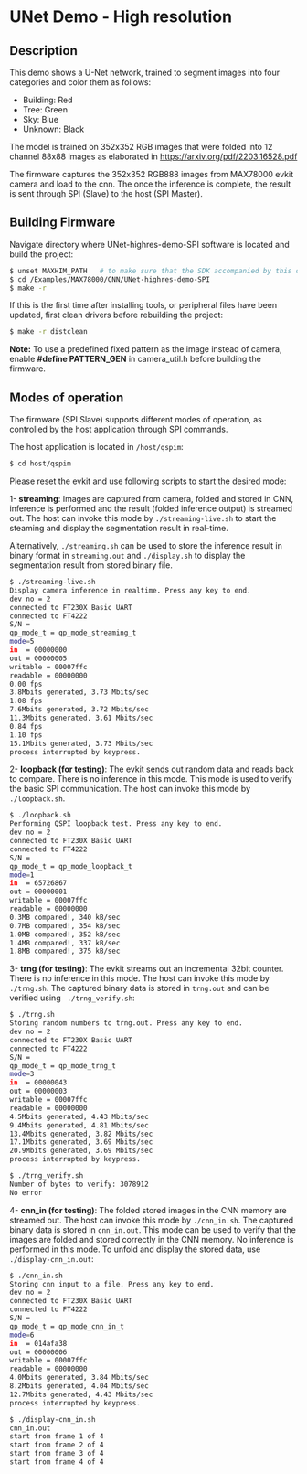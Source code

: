 # UNet Demo - High resolution



## Description

This demo shows a U-Net network, trained to segment images into four categories and color them as follows:

- Building: Red
- Tree: Green
- Sky: Blue
- Unknown: Black

The model is trained on 352x352 RGB images that were folded into 12 channel 88x88 images as elaborated in https://arxiv.org/pdf/2203.16528.pdf

The firmware captures the 352x352 RGB888 images from MAX78000 evkit camera and load to the cnn. The once the inference is complete, the result is sent through SPI (Slave) to the host (SPI Master).



## Building Firmware

Navigate directory where UNet-highres-demo-SPI software is located and build the project:

```bash
$ unset MAXHIM_PATH   # to make sure that the SDK accompanied by this demo is used, not the installed SDK
$ cd /Examples/MAX78000/CNN/UNet-highres-demo-SPI
$ make -r
```

If this is the first time after installing tools, or peripheral files have been updated, first clean drivers before rebuilding the project: 

```bash
$ make -r distclean
```



**Note:** To use a predefined fixed pattern as the image instead of camera, enable **#define PATTERN_GEN** in camera_util.h before building the firmware.



## Modes of operation

The firmware (SPI Slave)  supports different modes of operation, as controlled by the host application through SPI commands. 

The host application is located in `/host/qspim`:

```bash
$ cd host/qspim
```



Please reset the evkit and use following scripts to start the desired mode:

1-  **streaming**: Images are captured from camera, folded and stored in CNN, inference is performed and the result (folded inference output) is streamed out. The host can invoke this mode by  `./streaming-live.sh` to start the steaming and display the segmentation result in real-time. 

Alternatively, `./streaming.sh` can be used to store the inference result in binary format in `streaming.out` and `./display.sh` to display the segmentation result from stored binary file. 

```bash
$ ./streaming-live.sh
Display camera inference in realtime. Press any key to end.
dev no = 2
connected to FT230X Basic UART
connected to FT4222
S/N =
qp_mode_t = qp_mode_streaming_t
mode=5
in  = 00000000
out = 00000005
writable = 00007ffc
readable = 00000000
0.00 fps
3.8Mbits generated, 3.73 Mbits/sec
1.08 fps
7.6Mbits generated, 3.72 Mbits/sec
11.3Mbits generated, 3.61 Mbits/sec
0.84 fps
1.10 fps
15.1Mbits generated, 3.73 Mbits/sec
process interrupted by keypress.
```



2- **loopback (for testing)**:  The evkit sends out random data and reads back to compare. There is no inference in this mode. This mode is used to verify the basic SPI communication. The host can invoke this mode by `./loopback.sh`. 

```bash
$ ./loopback.sh
Performing QSPI loopback test. Press any key to end.
dev no = 2
connected to FT230X Basic UART
connected to FT4222
S/N =
qp_mode_t = qp_mode_loopback_t
mode=1
in  = 65726867
out = 00000001
writable = 00007ffc
readable = 00000000
0.3MB compared!, 340 kB/sec
0.7MB compared!, 354 kB/sec
1.0MB compared!, 352 kB/sec
1.4MB compared!, 337 kB/sec
1.8MB compared!, 375 kB/sec
```



3- **trng (for testing)**:  The evkit streams out an incremental 32bit counter. There is no inference in this mode. The host can invoke this mode by `./trng.sh`.  The captured binary data is stored in `trng.out` and can be verified using  ` ./trng_verify.sh`:

```bash
$ ./trng.sh
Storing random numbers to trng.out. Press any key to end.
dev no = 2
connected to FT230X Basic UART
connected to FT4222
S/N =
qp_mode_t = qp_mode_trng_t
mode=3
in  = 00000043
out = 00000003
writable = 00007ffc
readable = 00000000
4.5Mbits generated, 4.43 Mbits/sec
9.4Mbits generated, 4.81 Mbits/sec
13.4Mbits generated, 3.82 Mbits/sec
17.1Mbits generated, 3.69 Mbits/sec
20.9Mbits generated, 3.69 Mbits/sec
process interrupted by keypress.

$ ./trng_verify.sh
Number of bytes to verify: 3078912
No error
```



4- **cnn_in (for testing)**: The folded stored images in the CNN memory are streamed out. The host can invoke this mode by `./cnn_in.sh`.  The captured binary data is stored in `cnn_in.out`. This mode can be used to verify that the images are folded and stored correctly in the CNN memory. No inference is performed in this mode. To unfold and display the stored data, use  `./display-cnn_in.out`:

```bash
$ ./cnn_in.sh
Storing cnn input to a file. Press any key to end.
dev no = 2
connected to FT230X Basic UART
connected to FT4222
S/N =
qp_mode_t = qp_mode_cnn_in_t
mode=6
in  = 014afa38
out = 00000006
writable = 00007ffc
readable = 00000000
4.0Mbits generated, 3.84 Mbits/sec
8.2Mbits generated, 4.04 Mbits/sec
12.7Mbits generated, 4.43 Mbits/sec
process interrupted by keypress.

$ ./display-cnn_in.sh
cnn_in.out
start from frame 1 of 4
start from frame 2 of 4
start from frame 3 of 4
start from frame 4 of 4
```

